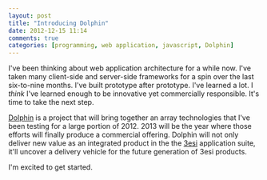 ```yaml
---
layout: post
title: "Introducing Dolphin"
date: 2012-12-15 11:14
comments: true
categories: [programming, web application, javascript, Dolphin]
---
```


I've been thinking about web application architecture for a while now. I've taken many client-side and server-side frameworks for a spin over the last six-to-nine months. I've built prototype after prototype. I've learned a lot. I *think* I've learned enough to be innovative yet commercially responsible. It's time to take the next step.

[Dolphin](https://github.com/andyczerwonka/dolphin) is a project that will bring together an array technologies that I've been testing for a large portion of 2012. 2013 will be the year where those efforts will finally produce a commercial offering. Dolphin will not only deliver new value as an integrated product in the the [3esi](http://www.3esi.com/) application suite, it'll uncover a delivery vehicle for the future generation of 3esi products.

I'm excited to get started.